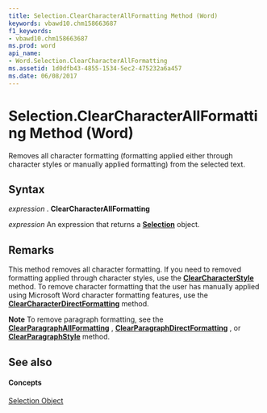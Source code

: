 ```yaml
---
title: Selection.ClearCharacterAllFormatting Method (Word)
keywords: vbawd10.chm158663687
f1_keywords:
- vbawd10.chm158663687
ms.prod: word
api_name:
- Word.Selection.ClearCharacterAllFormatting
ms.assetid: 1d0dfb43-4855-1534-5ec2-475232a6a457
ms.date: 06/08/2017
---
```



# Selection.ClearCharacterAllFormatting Method (Word)

Removes all character formatting (formatting applied either through character styles or manually applied formatting) from the selected text.


## Syntax

 _expression_ . **ClearCharacterAllFormatting**

 _expression_ An expression that returns a **[Selection](selection-object-word.md)** object.


## Remarks

This method removes all character formatting. If you need to removed formatting applied through character styles, use the  **[ClearCharacterStyle](selection-clearcharacterstyle-method-word.md)** method. To remove character formatting that the user has manually applied using Microsoft Word character formatting features, use the **[ClearCharacterDirectFormatting](selection-clearcharacterdirectformatting-method-word.md)** method.


 **Note**  To remove paragraph formatting, see the  **[ClearParagraphAllFormatting](selection-clearparagraphallformatting-method-word.md)** , **[ClearParagraphDirectFormatting](selection-clearparagraphdirectformatting-method-word.md)** , or **[ClearParagraphStyle](selection-clearparagraphstyle-method-word.md)** method.


## See also


#### Concepts


[Selection Object](selection-object-word.md)

